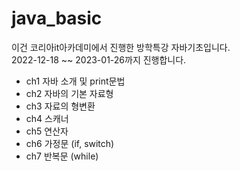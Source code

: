 # java_basic
<p>
이건 코리아it아카데미에서 진행한 방학특강 자바기초입니다.<br/>
2022-12-18  ~~ 2023-01-26까지 진행합니다.<br/>
</p>

<ul>
    <li> ch1 자바 소개 및 print문법
    <li> ch2 자바의 기본 자료형
    <li> ch3 자료의 형변환
    <li> ch4 스캐너
    <li> ch5 연산자
    <li> ch6 가정문 (if, switch)
    <li> ch7 반복문 (while)
</ul>